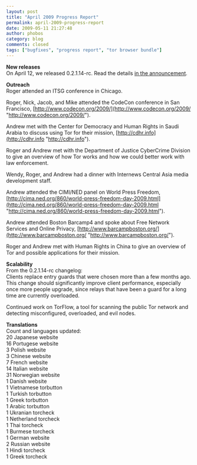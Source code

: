 ```yaml
---
layout: post
title: "April 2009 Progress Report"
permalink: april-2009-progress-report
date: 2009-05-11 21:27:48
author: phobos
category: blog
comments: closed
tags: ["bugfixes", "progress report", "tor browser bundle"]
---
```


**New releases**  
 On April 12, we released 0.2.1.14-rc. Read the details [in the announcement](http://blog.torproject.org/blog/tor-02114rc-released).

**Outreach**  
 Roger attended an ITSG conference in Chicago.

Roger, Nick, Jacob, and Mike attended the CodeCon conference in San Francisco, [http://www.codecon.org/2009/](http://www.codecon.org/2009/ "http://www.codecon.org/2009/").

Andrew met with the Center for Democracy and Human Rights in Saudi Arabia to discuss using Tor for their mission, [http://cdhr.info](http://cdhr.info "http://cdhr.info").

Roger and Andrew met with the Department of Justice CyberCrime Division to give an overview of how Tor works and how we could better work with law enforcement.

Wendy, Roger, and Andrew had a dinner with Internews Central Asia media development staff.

Andrew attended the CIMI/NED panel on World Press Freedom, [http://cima.ned.org/860/world-press-freedom-day-2009.html](http://cima.ned.org/860/world-press-freedom-day-2009.html "http://cima.ned.org/860/world-press-freedom-day-2009.html").

<!-- more -->

Andrew attended Boston Barcamp4 and spoke about Free Network Services and Online Privacy, [http://www.barcampboston.org/](http://www.barcampboston.org/ "http://www.barcampboston.org/").

Roger and Andrew met with Human Rights in China to give an overview of Tor and possible applications for their mission.

**Scalability**  
 From the 0.2.1.14-rc changelog:  
 Clients replace entry guards that were chosen more than a few months ago. This change should significantly improve client performance, especially once more people upgrade, since relays that have been a guard for a long time are currently overloaded.

Continued work on TorFlow, a tool for scanning the public Tor network and detecting misconfigured, overloaded, and evil nodes.

**Translations**  
 Count and languages updated:  
 20 Japanese website  
 16 Portugese website  
 3 Polish website  
 3 Chinese website  
 7 French website  
 14 Italian website  
 31 Norwegian website  
 1 Danish website  
 1 Vietnamese torbutton  
 1 Turkish torbutton  
 1 Greek torbutton  
 1 Arabic torbutton  
 1 Ukranian torcheck  
 1 Netherland torcheck  
 1 Thai torcheck  
 1 Burmese torcheck  
 1 German website  
 2 Russian website  
 1 Hindi torcheck  
 1 Greek torcheck
